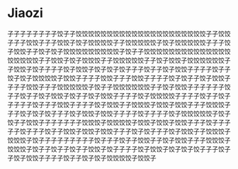 # Jiaozi

子子子子子子子子饺子子饺饺饺饺饺饺饺饺饺饺饺饺饺饺饺饺饺饺饺饺饺子子饺饺子子子饺饺子子子饺饺子饺子饺饺饺饺子子饺饺饺饺饺子饺子饺饺饺饺饺子子子饺子饺饺子子饺子饺子饺饺饺饺饺饺饺饺饺子饺子子饺饺饺饺饺饺饺饺饺饺饺饺饺饺饺饺饺饺饺子子饺饺子饺子饺饺饺子子饺饺饺饺饺子子饺子饺饺子饺饺饺饺饺饺子子饺饺子饺子子子子饺子饺饺子饺子饺子饺子子子饺子子饺子饺饺子子子子饺子子饺子饺子饺饺饺饺子饺饺子子子子饺饺子子子饺饺子子子子饺子饺子子饺子饺饺子子子子饺饺子子子饺饺饺饺饺子饺子子饺饺饺饺饺饺子子饺子饺饺子子子子子子饺子子饺子子饺子饺饺子饺子子饺子饺饺子子子子饺子饺饺饺饺子子子子饺子子饺子子子子子饺子子子饺饺子子子子饺子饺饺子子饺饺饺子饺饺子饺饺子子子饺饺饺子子子饺子饺子饺子子子饺子饺饺子饺饺子子子子饺子子子子饺子饺饺饺饺饺子饺子饺子子饺饺子子子子子子子饺饺饺子饺饺饺饺子饺饺子饺饺子饺饺子子子饺子子子子子饺子子子饺子子饺饺子饺饺子饺饺子子子饺子饺子子子饺子饺饺子子饺饺饺子饺饺饺子饺子子子子子子子子子饺子子子饺子子饺饺子子饺子饺饺子子子饺饺饺子饺饺饺子饺子子饺子子饺子子饺饺子饺子子子子饺子饺饺子饺子饺子饺子子子饺子子饺子饺饺子子子子饺子子饺子饺子饺饺饺饺子饺饺子